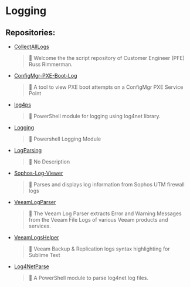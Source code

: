# Logging

## Repositories:
- [CollectAllLogs]()
	> :memo: Welcome the the script repository of Customer Engineer (PFE) Russ Rimmerman.  
- [ConfigMgr-PXE-Boot-Log]()
	> :memo: A tool to view PXE boot attempts on a ConfigMgr PXE Service Point
- [log4ps]()
	> :memo: PowerShell module for logging using log4net library.
- [Logging]()
	> :memo: Powershell Logging Module
- [LogParsing]()
	> :memo: No Description
- [Sophos-Log-Viewer]()
	> :memo: Parses and displays log information from Sophos UTM firewall logs
- [VeeamLogParser]()
	> :memo: The Veeam Log Parser extracts Error and Warning Messages from the Veeam File Logs of various Veeam products and services.
- [VeeamLogsHelper]()
	> :memo: Veeam Backup & Replication logs syntax highlighting for Sublime Text
- [Log4NetParse]()
	> :memo: A PowerShell module to parse log4net log files.

